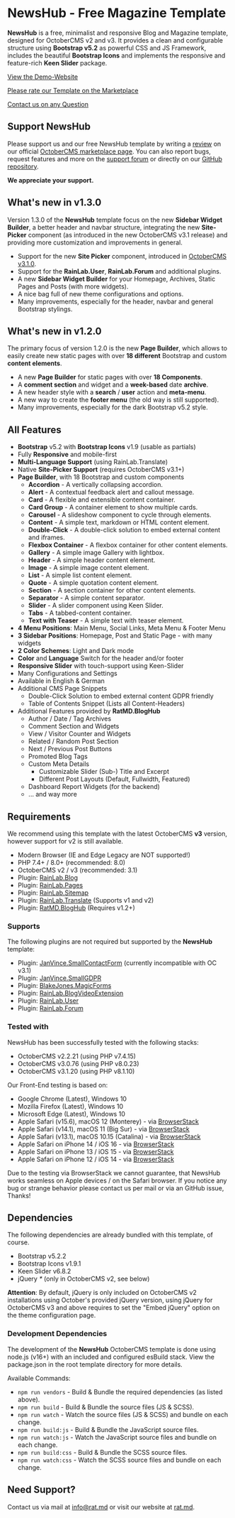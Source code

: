NewsHub - Free Magazine Template
================================

**NewsHub** is a free, minimalist and responsive Blog and Magazine template, designed for OctoberCMS 
v2 and v3. It provides a clean and configurable structure using **Bootstrap v5.2** as powerful CSS 
and JS Framework, includes the beautiful **Bootstrap Icons** and implements the responsive and 
feature-rich **Keen Slider** package.

[View the Demo-Website](https://themes.rat.md/newshub)

[Please rate our Template on the Marketplace](https://octobercms.com/theme/ratmd-newshub#reviews)

[Contact us on any Question](mailto:info@rat.md)


Support NewsHub
---------------
Please support us and our free NewsHub template by writing a [review](https://octobercms.com/theme/ratmd-newshub#reviews) 
on our official [OctoberCMS marketplace page](https://octobercms.com/theme/ratmd-newshub). You can 
also report bugs, request features and more on the [support forum](https://octobercms.com/theme/support/ratmd-newshub) 
or directly on our [GitHub repository](https://github.com/RatMD/newshub-theme/issues).

**We appreciate your support.**


What's new in v1.3.0
--------------------
Version 1.3.0 of the **NewsHub** template focus on the new **Sidebar Widget Builder**, a better 
header and navbar structure, integrating the new **Site-Picker** component (as introduced in the new 
OctoberCMS v3.1 release) and providing more customization and improvements in general.

- Support for the new **Site Picker** component, introduced in [OctoberCMS v3.1.0](https://octobercms.com/blog/post/october-cms-stable-version-31-live).
- Support for the **RainLab.User**, **RainLab.Forum** and additional plugins.
- A new **Sidebar Widget Builder** for your Homepage, Archives, Static Pages and Posts (with more widgets).
- A nice bag full of new theme configurations and options.
- Many improvements, especially for the header, navbar and general Bootstrap stylings.


What's new in v1.2.0
--------------------
The primary focus of version 1.2.0 is the new **Page Builder**, which allows to easily 
create new static pages with over **18 different** Bootstrap and custom **content elements**. 

- A new **Page Builder** for static pages with over **18 Components**.
- A **comment section** and widget and a **week-based** date **archive**.
- A new header style with a **search** / **user** action and **meta-menu**.
- A new way to create the **footer menu** (the old way is still supported).
- Many improvements, especially for the dark Bootstrap v5.2 style.


All Features
------------
- **Bootstrap** v5.2 with **Bootstrap Icons** v1.9 (usable as partials)
- Fully **Responsive** and mobile-first
- **Multi-Language Support** (using RainLab.Translate)
- Native **Site-Picker Support** (requires OctoberCMS v3.1+)
- **Page Builder**, with 18 Bootstrap and custom components
	- **Accordion** - A vertically collapsing accordion.
	- **Alert** - A contextual feedback alert and callout message.
	- **Card** - A flexible and extensible content container.
	- **Card Group** - A container element to show multiple cards.
	- **Carousel** - A slideshow component to cycle through elements.
    - **Content** - A simple text, markdown or HTML content element.
	- **Double-Click** - A double-click solution to embed external content and iframes.
	- **Flexbox Container** - A flexbox container for other content elements.
	- **Gallery** - A simple image Gallery with lightbox.
	- **Header** - A simple header content element.
	- **Image** - A simple image content element.
	- **List** - A simple list content element.
	- **Quote** - A simple quotation content element.
	- **Section** - A section container for other content elements.
	- **Separator** - A simple content separator.
	- **Slider** - A slider component using Keen Slider.
	- **Tabs** - A tabbed-content container.
	- **Text with Teaser** - A simple text with teaser element.
- **4 Menu Positions**: Main Menu, Social Links, Meta Menu & Footer Menu
- **3 Sidebar Positions**: Homepage, Post and Static Page - with many widgets
- **2 Color Schemes**: Light and Dark mode
- **Color** and **Language** Switch for the header and/or footer
- **Responsive Slider** with touch-support using Keen-Slider
- Many Configurations and Settings
- Available in English & German
- Additional CMS Page Snippets
    - Double-Click Solution to embed external content GDPR friendly
    - Table of Contents Snippet (Lists all Content-Headers)
- Additional Features provided by **RatMD.BlogHub**
    - Author / Date / Tag Archives
    - Comment Section and Widgets
    - View / Visitor Counter and Widgets
    - Related / Random Post Section
    - Next / Previous Post Buttons
    - Promoted Blog Tags
    - Custom Meta Details
        - Customizable Slider (Sub-) Title and Excerpt
        - Different Post Layouts (Default, Fullwidth, Featured)
    - Dashboard Report Widgets (for the backend)
    - ... and way more


Requirements
------------
We recommend using this template with the latest OctoberCMS **v3** version, however support for v2 
is still available.

- Modern Browser (IE and Edge Legacy are NOT supported!)
- PHP 7.4+ / 8.0+ (recommended: 8.0)
- OctoberCMS v2 / v3 (recommended: 3.1)
- Plugin: [RainLab.Blog](https://octobercms.com/plugin/rainlab-blog)
- Plugin: [RainLab.Pages](https://octobercms.com/plugin/rainlab-pages)
- Plugin: [RainLab.Sitemap](https://octobercms.com/plugin/rainlab-sitemap)
- Plugin: [RainLab.Translate](https://octobercms.com/plugin/rainlab-translate) (Supports v1 and v2)
- Plugin: [RatMD.BlogHub](https://octobercms.com/plugin/ratmd-bloghub) (Requires v1.2+)

### Supports
The following plugins are not required but supported by the **NewsHub** template:

- Plugin: [JanVince.SmallContactForm](https://octobercms.com/plugin/janvince-smallcontactform) (currently incompatible with OC v3.1)
- Plugin: [JanVince.SmallGDPR](https://octobercms.com/plugin/janvince-smallgdpr)
- Plugin: [BlakeJones.MagicForms](https://octobercms.com/plugin/blakejones-magicforms)
- Plugin: [RainLab.BlogVideoExtension](https://octobercms.com/plugin/rainlab-blogvideoextension)
- Plugin: [RainLab.User](https://octobercms.com/plugin/rainlab-user) 
- Plugin: [RainLab.Forum](https://octobercms.com/plugin/rainlab-forum) 

### Tested with
NewsHub has been successfully tested with the following stacks:

- OctoberCMS v2.2.21 (using PHP v7.4.15)
- OctoberCMS v3.0.76 (using PHP v8.0.23)
- OctoberCMS v3.1.20 (using PHP v8.1.10)

Our Front-End testing is based on:

- Google Chrome (Latest), Windows 10
- Mozilla Firefox (Latest), Windows 10
- Microsoft Edge (Latest), Windows 10
- Apple Safari (v15.6), macOS 12 (Monterey) - via [BrowserStack](https://browserstack.com)
- Apple Safari (v14.1), macOS 11 (Big Sur) - via [BrowserStack](https://browserstack.com)
- Apple Safari (v13.1), macOS 10.15 (Catalina) - via [BrowserStack](https://browserstack.com)
- Apple Safari on iPhone 14 / iOS 16 - via [BrowserStack](https://browserstack.com)
- Apple Safari on iPhone 13 / iOS 15 - via [BrowserStack](https://browserstack.com)
- Apple Safari on iPhone 12 / iOS 14 - via [BrowserStack](https://browserstack.com)

Due to the testing via BrowserStack we cannot guarantee, that NewsHub works seamless on Apple 
devices / on the Safari browser. If you notice any bug or strange behavior please contact us per 
mail or via an GitHub issue, Thanks!


Dependencies
------------
The following dependencies are already bundled with this template, of course.

- Bootstrap v5.2.2
- Bootstrap Icons v1.9.1
- Keen Slider v6.8.2
- jQuery *\** (only in OctoberCMS v2, see below)

**Attention**: By default, jQuery is only included on OctoberCMS v2 installations using October's 
provided jQuery version, using jQuery for OctoberCMS v3 and above requires to set the "Embed jQuery" 
option on the theme configuration page.

### Development Dependencies
The development of the **NewsHub** OctoberCMS template is done using node.js (v16+) with an included 
and configured esBuild stack. View the package.json in the root template directory for more details.

Available Commands:

- `npm run vendors` - Build & Bundle the required dependencies (as listed above).
- `npm run build` - Build & Bundle the source files (JS & SCSS).
- `npm run watch` - Watch the source files (JS & SCSS) and bundle on each change.
- `npm run build:js` - Build & Bundle the JavaScript source files.
- `npm run watch:js` - Watch the JavaScript source files and bundle on each change.
- `npm run build:css` - Build & Bundle the SCSS source files.
- `npm run watch:css` - Watch the SCSS source files and bundle on each change.


Need Support?
-------------
Contact us via mail at [info@rat.md](mailto:info@rat.md) or visit our website at [rat.md](https://rat.md).
